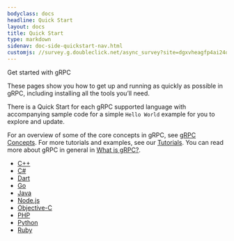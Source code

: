 ```yaml
---
bodyclass: docs
headline: Quick Start
layout: docs
title: Quick Start
type: markdown
sidenav: doc-side-quickstart-nav.html
customjs: //survey.g.doubleclick.net/async_survey?site=dgxvheagfp4ai24o6y2ammm5fe
---
```

<p class="lead">
Get started with gRPC
</p>

<div id="toc" class="toc mobile-toc"></div>

These pages show you how to get up and running as quickly as possible in gRPC,
including installing all the tools you’ll need.

There is a Quick Start for each gRPC supported language with accompanying sample
code for a simple ```Hello World``` example for you to explore and update.

For an overview of some of the core concepts in gRPC, see [gRPC Concepts]({{site.baseurl}}/docs/guides/concepts.html).
For more tutorials and examples, see our [Tutorials]({{site.baseurl}}/docs/tutorials). 
You can read more about gRPC in general in [What is gRPC?]({{site.baseurl}}/docs/guides). 

 - [C++](cpp.html)
 - [C#](csharp.html)
 - [Dart](dart.html)
 - [Go](go.html)
 - [Java](java.html)
 - [Node.js](node.html)
 - [Objective-C](objective-c.html)
 - [PHP](php.html)
 - [Python](python.html)
 - [Ruby](ruby.html)
